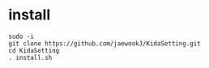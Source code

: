 # install
```
sudo -i
git clone https://github.com/jaewookJ/KidaSetting.git
cd KidaSetting
. install.sh
```
